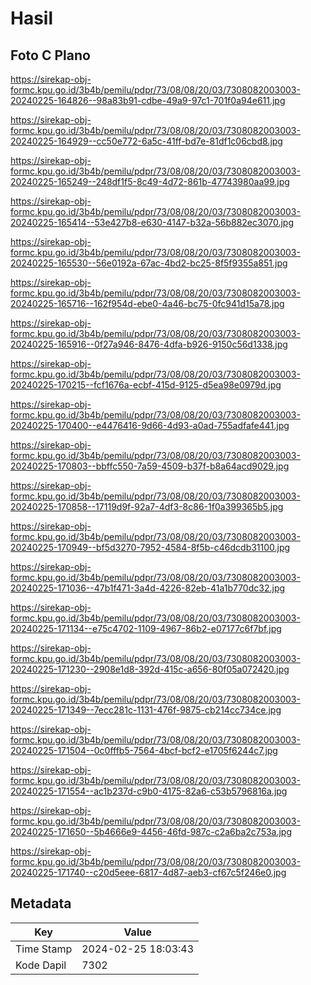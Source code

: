# Hasil

## Foto C Plano

https://sirekap-obj-formc.kpu.go.id/3b4b/pemilu/pdpr/73/08/08/20/03/7308082003003-20240225-164826--98a83b91-cdbe-49a9-97c1-701f0a94e611.jpg

https://sirekap-obj-formc.kpu.go.id/3b4b/pemilu/pdpr/73/08/08/20/03/7308082003003-20240225-164929--cc50e772-6a5c-41ff-bd7e-81df1c06cbd8.jpg

https://sirekap-obj-formc.kpu.go.id/3b4b/pemilu/pdpr/73/08/08/20/03/7308082003003-20240225-165249--248df1f5-8c49-4d72-861b-47743980aa99.jpg

https://sirekap-obj-formc.kpu.go.id/3b4b/pemilu/pdpr/73/08/08/20/03/7308082003003-20240225-165414--53e427b8-e630-4147-b32a-56b882ec3070.jpg

https://sirekap-obj-formc.kpu.go.id/3b4b/pemilu/pdpr/73/08/08/20/03/7308082003003-20240225-165530--56e0192a-67ac-4bd2-bc25-8f5f9355a851.jpg

https://sirekap-obj-formc.kpu.go.id/3b4b/pemilu/pdpr/73/08/08/20/03/7308082003003-20240225-165716--162f954d-ebe0-4a46-bc75-0fc941d15a78.jpg

https://sirekap-obj-formc.kpu.go.id/3b4b/pemilu/pdpr/73/08/08/20/03/7308082003003-20240225-165916--0f27a946-8476-4dfa-b926-9150c56d1338.jpg

https://sirekap-obj-formc.kpu.go.id/3b4b/pemilu/pdpr/73/08/08/20/03/7308082003003-20240225-170215--fcf1676a-ecbf-415d-9125-d5ea98e0979d.jpg

https://sirekap-obj-formc.kpu.go.id/3b4b/pemilu/pdpr/73/08/08/20/03/7308082003003-20240225-170400--e4476416-9d66-4d93-a0ad-755adfafe441.jpg

https://sirekap-obj-formc.kpu.go.id/3b4b/pemilu/pdpr/73/08/08/20/03/7308082003003-20240225-170803--bbffc550-7a59-4509-b37f-b8a64acd9029.jpg

https://sirekap-obj-formc.kpu.go.id/3b4b/pemilu/pdpr/73/08/08/20/03/7308082003003-20240225-170858--17119d9f-92a7-4df3-8c86-1f0a399365b5.jpg

https://sirekap-obj-formc.kpu.go.id/3b4b/pemilu/pdpr/73/08/08/20/03/7308082003003-20240225-170949--bf5d3270-7952-4584-8f5b-c46dcdb31100.jpg

https://sirekap-obj-formc.kpu.go.id/3b4b/pemilu/pdpr/73/08/08/20/03/7308082003003-20240225-171036--47b1f471-3a4d-4226-82eb-41a1b770dc32.jpg

https://sirekap-obj-formc.kpu.go.id/3b4b/pemilu/pdpr/73/08/08/20/03/7308082003003-20240225-171134--e75c4702-1109-4967-86b2-e07177c6f7bf.jpg

https://sirekap-obj-formc.kpu.go.id/3b4b/pemilu/pdpr/73/08/08/20/03/7308082003003-20240225-171230--2908e1d8-392d-415c-a656-80f05a072420.jpg

https://sirekap-obj-formc.kpu.go.id/3b4b/pemilu/pdpr/73/08/08/20/03/7308082003003-20240225-171349--7ecc281c-1131-476f-9875-cb214cc734ce.jpg

https://sirekap-obj-formc.kpu.go.id/3b4b/pemilu/pdpr/73/08/08/20/03/7308082003003-20240225-171504--0c0fffb5-7564-4bcf-bcf2-e1705f6244c7.jpg

https://sirekap-obj-formc.kpu.go.id/3b4b/pemilu/pdpr/73/08/08/20/03/7308082003003-20240225-171554--ac1b237d-c9b0-4175-82a6-c53b5796816a.jpg

https://sirekap-obj-formc.kpu.go.id/3b4b/pemilu/pdpr/73/08/08/20/03/7308082003003-20240225-171650--5b4666e9-4456-46fd-987c-c2a6ba2c753a.jpg

https://sirekap-obj-formc.kpu.go.id/3b4b/pemilu/pdpr/73/08/08/20/03/7308082003003-20240225-171740--c20d5eee-6817-4d87-aeb3-cf67c5f246e0.jpg


## Metadata

| Key        | Value               |
| ---------- | ------------------- |
| Time Stamp | 2024-02-25 18:03:43 |
| Kode Dapil | 7302                |



